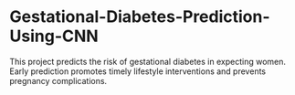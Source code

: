 # Gestational-Diabetes-Prediction-Using-CNN
This project predicts the risk of gestational diabetes in expecting women. Early prediction promotes timely lifestyle interventions and prevents pregnancy complications.
